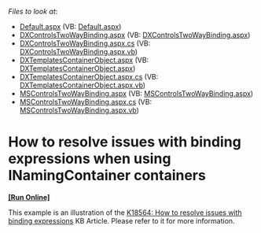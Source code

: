 <!-- default file list -->
*Files to look at*:

* [Default.aspx](./CS/WebSite/Default.aspx) (VB: [Default.aspx](./VB/WebSite/Default.aspx))
* [DXControlsTwoWayBinding.aspx](./CS/WebSite/DXControlsTwoWayBinding.aspx) (VB: [DXControlsTwoWayBinding.aspx](./VB/WebSite/DXControlsTwoWayBinding.aspx))
* [DXControlsTwoWayBinding.aspx.cs](./CS/WebSite/DXControlsTwoWayBinding.aspx.cs) (VB: [DXControlsTwoWayBinding.aspx.vb](./VB/WebSite/DXControlsTwoWayBinding.aspx.vb))
* [DXTemplatesContainerObject.aspx](./CS/WebSite/DXTemplatesContainerObject.aspx) (VB: [DXTemplatesContainerObject.aspx](./VB/WebSite/DXTemplatesContainerObject.aspx))
* [DXTemplatesContainerObject.aspx.cs](./CS/WebSite/DXTemplatesContainerObject.aspx.cs) (VB: [DXTemplatesContainerObject.aspx.vb](./VB/WebSite/DXTemplatesContainerObject.aspx.vb))
* [MSControlsTwoWayBinding.aspx](./CS/WebSite/MSControlsTwoWayBinding.aspx) (VB: [MSControlsTwoWayBinding.aspx](./VB/WebSite/MSControlsTwoWayBinding.aspx))
* [MSControlsTwoWayBinding.aspx.cs](./CS/WebSite/MSControlsTwoWayBinding.aspx.cs) (VB: [MSControlsTwoWayBinding.aspx.vb](./VB/WebSite/MSControlsTwoWayBinding.aspx.vb))
<!-- default file list end -->
# How to resolve issues with binding expressions when using INamingContainer containers
<!-- run online -->
**[[Run Online]](https://codecentral.devexpress.com/e3915/)**
<!-- run online end -->


<p>This example is an illustration of the <a href="https://www.devexpress.com/Support/Center/p/K18564">K18564: How to resolve issues with binding expressions</a> KB Article. Please refer to it for more information.</p>

<br/>


